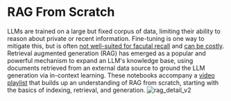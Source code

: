 
# RAG From Scratch

LLMs are trained on a large but fixed corpus of data, limiting their ability to reason about private or recent information. Fine-tuning is one way to mitigate this, but is often [not well-suited for facutal recall](https://www.anyscale.com/blog/fine-tuning-is-for-form-not-facts) and [can be costly](https://www.glean.com/blog/how-to-build-an-ai-assistant-for-the-enterprise).
Retrieval augmented generation (RAG) has emerged as a popular and powerful mechanism to expand an LLM's knowledge base, using documents retrieved from an external data source to ground the LLM generation via in-context learning. 
These notebooks accompany a [video playlist](https://youtube.com/playlist?list=PLfaIDFEXuae2LXbO1_PKyVJiQ23ZztA0x&feature=shared) that builds up an understanding of RAG from scratch, starting with the basics of indexing, retrieval, and generation. 
![rag_detail_v2](https://github.com/langchain-ai/rag-from-scratch/assets/122662504/54a2d76c-b07e-49e7-b4ce-fc45667360a1)
 

